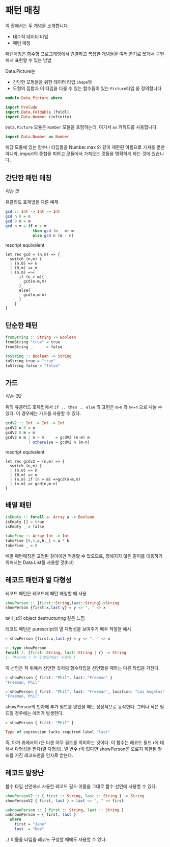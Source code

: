 # 패턴 매칭

이 장에서는 두 개념을 소개합니다

- 대수적 데이터 타입
- 패턴 매칭

패턴매칭은 함수형 프로그래밍에서 간결하고 복잡한 개념들을 여러 분기로 쪼개서 구현해서 표현할 수 있는 방법

Data.Picture는

- 간단한 모형들을 위한 데이터 타입 `Shape`와
- 도형의 집합과 이 타입을 다룰 수 있는 함수들이 있는 `Picture`타입
  을 정의합니다

```purescript
module Data.Picture where

import Prelude
import Data.Foldable (foldl)
import Data.Number (infinity)
```

`Data.Picture` 모듈은 `Number` 모듈을 포함하는데, 여기서 `as` 키워드를 사용합니다

```purescript
import Data.Number as Number
```

해당 모듈에 있는 함수나 타입들을 Number.max 와 같이 제한된 이름으로 가져올 뿐만 아니라, import의 중첩을 피하고 모듈에서 가져오는 것들을 명확하게 하는 것에 있습니다.

## 간단한 패턴 매칭

_아는 맛_

유클리드 호제법을 다룬 예제

```purescript
gcd :: Int -> Int -> Int
gcd n 0 = n
gcd 0 m = m
gcd n m = if n > m
            then gcd (n - m) m
            else gcd n (m - n)
```

rescript equivalent

```rescript
let rec gcd = (n,m) => {
  switch (n,m) {
  | (n,0) => n
  | (0,m) => m
  | (n,m) =>{
      if (n > m){
        gcd(n-m,m)
      }
      else{
        gcd(n,m-n)
      }
    }
}
```

## 단순한 패턴

```purescript
fromString :: String -> Boolean
fromString "true" = true
fromString _      = false

toString :: Boolean -> String
toString true = "true"
toString false = "false"
```

## 가드

_아는 맛2_

위의 유클리드 호제법에서 `if .. then .. else` 의 표현은 `m>n` 과 `m<=n` 으로 나눌 수 있다. 이 경우에는 가드를 사용할 수 있다.

```purescript
gcdV2 :: Int -> Int -> Int
gcdV2 n 0 = n
gcdV2 0 m = m
gcdV2 n m | n > m     = gcdV2 (n-m) m
          | otherwise = gcdV2 n (m-n)
```

rescript equivalent

```rescript
let rec gcdv2 = (n,m) => {
  switch (n,m) {
  | (n,0) => n
  | (0,m) => m
  | (n,m) if (n > m) =>gcd(n-m,m)
  | (n,m) => gcd(n,m-n)
}
```

## 배열 패턴

```purescript
isEmpty :: forall a. Array a -> Boolean
isEmpty [] = true
isEmpty _ = false
```

```purescript
takeFive :: Array Int -> Int
takeFive [0,1,a,b,_] = a * b
takeFive _ = 0
```

배열 패턴매칭은 고정된 길이에만 적용할 수 있으므로, 정해지지 않은 길이를 대응하기 위해서는 Data.List를 사용할 것(h::l)

## 레코드 패턴과 열 다형성

레코드 패턴은 레코드에 패턴 매칭할 때 사용

```purescript
showPerson :: {first::String,last::String}->String
showPerson {first:x,last:y} = y <> ", " <> x
```

ts나 js의 object destructuring 같은 느낌

레코드 패턴은 purescript의 열 다형성을 보여주기 매우 적절한 예시

```purescript
> showPerson {first:x,last:y} = y <> ", " <> x

> :type showPerson
forall r. {first::String, last::String | r} -> String
{- 여기서의 r 은 무엇일까요? 두둥탁-}
```

이 선언은 저 위에서 선언한 것처럼 함수타입을 선언했을 때와는 다른 타입을 가진다.

```purescript
> showPerson { first: "Phil", last: "Freeman" }
"Freeman, Phil"

> showPerson { first: "Phil", last: "Freeman", location: "Los Angeles" }
"Freeman, Phil"
```

showPerson의 인자에 추가 필드를 넣었을 때도 정상적으로 동작한다. 그러나 적은 필드일 경우에는 에러가 발생한다.

```purescript
> showPerson { first: "Phil" }

Type of expression lacks required label "last"
```

즉, 아까 위에서의 r은 다른 아무 필드를 의미하는 것이다. 이 함수는 레코드 필드 r에 대해서 다형성을 띈다(열 다형성).
열 변수 r이 없다면 showPerson은 오로지 제한된 필드를 가진 레코드만을 인자로 받는다.

## 레코드 말장난

함수 타입 선언에서 사용한 레코드 필드 이름을 그대로 함수 선언에 사용할 수 있다.

```purescript
showPersonV2 :: { first :: String, last :: String } -> String
showPersonV2 { first, last } = last <> ", " <> first
```

```purescript
unknownPerson :: { first :: String, last :: String }
unknownPerson = { first, last }
  where
    first = "Jane"
    last  = "Doe"

```

그 이름을 타입을 레코드 구성할 때에도 사용할 수 있다.
